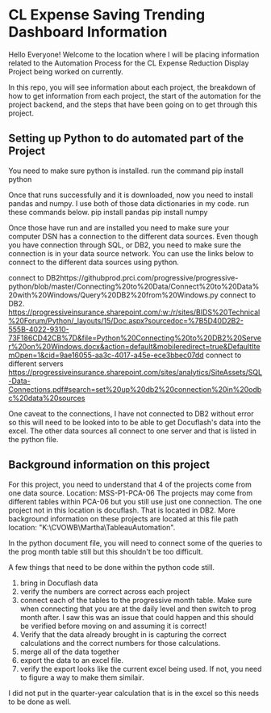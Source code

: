 # CL Expense Saving Trending Dashboard Information

Hello Everyone! Welcome to the location where I will be placing information related to the Automation Process for the CL Expense Reduction Display Project being worked on currently. 

In this repo, you will see information about each project, the breakdown of how to get information from each project, the start of the automation for the project backend, and the steps that have been going on to get through this project.


Setting up Python to do automated part of the Project
----------------------------------------------------
You need to make sure python is installed. 
run the command
pip install python

Once that runs successfully and it is downloaded, now you need to install pandas and numpy. I use both of those data dictionaries in my code. run these commands below.
pip install pandas
pip install numpy

Once those have run and are installed you need to make sure your computer DSN has a connection to the different data sources. Even though you have connection through SQL, or DB2, you need to make sure the connection is in your data source network. You can use the links below to connect to the different data sources using python. 

connect to DB2https://githubprod.prci.com/progressive/progressive-python/blob/master/Connecting%20to%20Data/Connect%20to%20Data%20with%20Windows/Query%20DB2%20from%20Windows.py
connect to DB2. https://progressiveinsurance.sharepoint.com/:w:/r/sites/BIDS%20Technical%20Forum/Python/_layouts/15/Doc.aspx?sourcedoc=%7B5D40D2B2-555B-4022-9310-73F186CD42CB%7D&file=Python%20Connecting%20to%20DB2%20Server%20on%20Windows.docx&action=default&mobileredirect=true&DefaultItemOpen=1&cid=9ae16055-aa3c-4017-a45e-ece3bbec07dd
connect to different servers https://progressiveinsurance.sharepoint.com/sites/analytics/SiteAssets/SQL-Data-Connections.pdf#search=set%20up%20db2%20connection%20in%20odbc%20data%20sources

One caveat to the connections, I have not connected to DB2 without error so this will need to be looked into to be able to get Docuflash's data into the excel. The other data sources all connect to one server and that is listed in the python file. 

Background information on this project 
----------------------------------------

For this project, you need to understand that 4 of the projects come from one data source. Location: MSS-P1-PCA-06
The projects may come from different tables within PCA-06 but you still use just one connection. 
The one project not in this location is docuflash. That is located in DB2. More background information on these projects are located at this file path location: "K:\CVOWB\Martha\TableauAutomation". 

In the python document file, you will need to connect some of the queries to the prog month table still but this shouldn't be too difficult.

A few things that need to be done within the python code still.
1. bring in Docuflash data
2. verify the numbers are correct across each project
3. connect each of the tables to the progressive month table. Make sure when connecting that you are at the daily level and then switch to prog month after. I saw this was an issue that could happen and this should be verified before moving on and assuming it is correct!
4. Verify that the data already brought in is capturing the correct calculations and the correct numbers for those calculations.
5. merge all of the data together 
6. export the data to an excel file.
7. verify the export looks like the current excel being used. If not, you need to figure a way to make them similair.


I did not put in the quarter-year calculation that is in the excel so this needs to be done as well.
